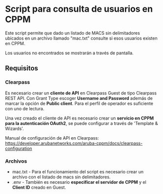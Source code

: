 # Script para consulta de usuarios en CPPM

Este script permite que dado un listado de MACS sin delimitadores ubicados en un archivo llamado "mac.txt" consulte si esos usuarios existen en CPPM.

Los usuarios no encontrados se mostrarán a través de pantalla.

## Requisitos

### Clearpass

Es necesario crear un **cliente de API** en Clearpass Guest de tipo Clearpass REST API. Con Grant Type escoger **Username and Password** además de marcar la opción de **Public client**. Para el perfil de operador es suficiente con uno de lectura.

Una vez creado el cliente de API es necesario crear un **servicio en CPPM para la autenticación OAuth2**, se puede configurar a través de 'Template & Wizards'.

Manual de configuración de API en Clearpass: <https://developer.arubanetworks.com/aruba-cppm/docs/clearpass-configuration>

### Archivos

- mac.txt - Para el funcionamiento del script es necesario crear un archivo con el listado de macs sin delimitadores.
- .env - También es necesario **especificar el servidor de CPPM** y el **Client ID** creado en Guest.
